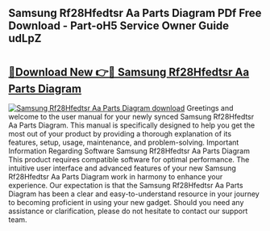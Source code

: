 ## Samsung Rf28Hfedtsr Aa Parts Diagram PDf Free Download - Part-oH5 Service Owner Guide udLpZ

# <h2><a href="http://dfs0x4.blite.top/?on=Samsung+Rf28Hfedtsr+Aa+Parts+Diagram">🔗Download New 👉🔴 Samsung Rf28Hfedtsr Aa Parts Diagram</a></h2>

[![Samsung Rf28Hfedtsr Aa Parts Diagram download](https://i.imgur.com/lujVjoI.png)](http://dfs0x4.blite.top/?on=Samsung+Rf28Hfedtsr+Aa+Parts+Diagram)
Greetings and welcome to the user manual for your newly synced Samsung Rf28Hfedtsr Aa Parts Diagram. This manual is specifically designed to help you get the most out of your product by providing a thorough explanation of its features, setup, usage, maintenance, and problem-solving. Important Information Regarding Software Samsung Rf28Hfedtsr Aa Parts Diagram This product requires compatible software for optimal performance. The intuitive user interface and advanced features of your new Samsung Rf28Hfedtsr Aa Parts Diagram work in harmony to enhance your experience. Our expectation is that the Samsung Rf28Hfedtsr Aa Parts Diagram has been a clear and easy-to-understand resource in your journey to becoming proficient in using your new gadget. Should you need any assistance or clarification, please do not hesitate to contact our support team.
